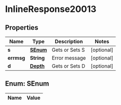 
# InlineResponse20013

## Properties
Name | Type | Description | Notes
------------ | ------------- | ------------- | -------------
**s** | [**SEnum**](#SEnum) | Gets or Sets S |  [optional]
**errmsg** | **String** | Error message |  [optional]
**d** | [**Depth**](Depth.md) | Gets or Sets D |  [optional]


<a name="SEnum"></a>
## Enum: SEnum
Name | Value
---- | -----



